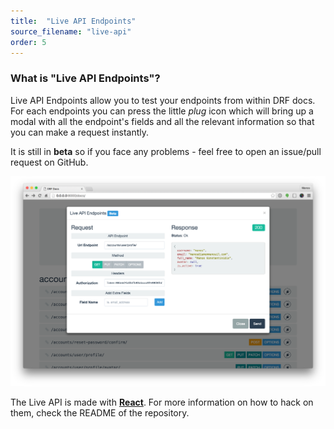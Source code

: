 ```yaml
---
title:  "Live API Endpoints"
source_filename: "live-api"
order: 5
---
```


### What is "Live API Endpoints"?
Live API Endpoints allow you to test your endpoints from within DRF docs. For each endpoints you can press the little *plug* icon which will bring up a modal with all the endpoint's fields and all the relevant information so that you can make a request instantly.

It is still in **beta** so if you face any problems - feel free to open an issue/pull request on GitHub.

<img class="img-responsive" src="images/live-api.png" alt="Live API Endpoints" />

The Live API is made with **[React](https://facebook.github.io/react/)**. For more information on how to hack on them, check the README of the repository.
